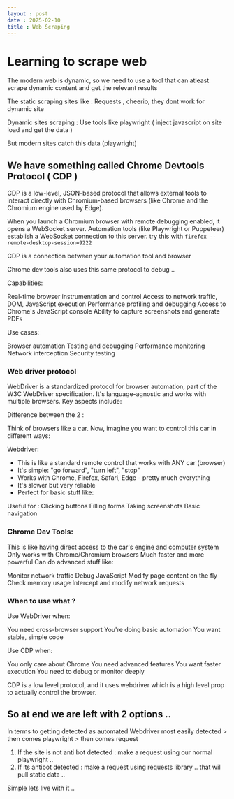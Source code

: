```yaml
---
layout : post 
date : 2025-02-10
title : Web Scraping
---
```


# Learning to scrape web 

The modern web is dynamic, so we need to use a tool that can atleast scrape dynamic content and get the relevant results

The static scraping sites like : Requests , cheerio, they dont work for dynamic site 

Dynamic sites scraping : Use tools like playwright ( inject javascript on site load and get the data ) 

But modern sites catch this data (playwright) 

## We have something called Chrome Devtools Protocol ( CDP )

CDP is a low-level, JSON-based protocol that allows external tools to interact directly with Chromium-based browsers (like Chrome and the Chromium engine used by Edge).

When you launch a Chromium browser with remote debugging enabled, it opens a WebSocket server. Automation tools (like Playwright or Puppeteer) establish a WebSocket connection to this server.
try this with `firefox --remote-desktop-session=9222`

CDP is a connection between your automation tool and browser 

Chrome dev tools also uses this same protocol to debug .. 

Capabilities:


Real-time browser instrumentation and control
Access to network traffic, DOM, JavaScript execution
Performance profiling and debugging
Access to Chrome's JavaScript console
Ability to capture screenshots and generate PDFs


Use cases:


Browser automation
Testing and debugging
Performance monitoring
Network interception
Security testing



### Web driver protocol 

WebDriver is a standardized protocol for browser automation, part of the W3C WebDriver specification. It's language-agnostic and works with multiple browsers. Key aspects include:



Difference between the 2 : 

Think of browsers like a car. Now, imagine you want to control this car in different ways:

Webdriver: 
* This is like a standard remote control that works with ANY car (browser)
* It's simple: "go forward", "turn left", "stop"
* Works with Chrome, Firefox, Safari, Edge - pretty much everything
* It's slower but very reliable
* Perfect for basic stuff like:


Useful for : 
Clicking buttons
Filling forms
Taking screenshots
Basic navigation

### Chrome Dev Tools: 
This is like having direct access to the car's engine and computer system
Only works with Chrome/Chromium browsers
Much faster and more powerful
Can do advanced stuff like:

Monitor network traffic
Debug JavaScript
Modify page content on the fly
Check memory usage
Intercept and modify network requests



### When to use what ? 

Use WebDriver when:

You need cross-browser support
You're doing basic automation
You want stable, simple code


Use CDP when:

You only care about Chrome
You need advanced features
You want faster execution
You need to debug or monitor deeply

CDP is a low level protocol, and it uses webdriver which is a high level prop to actually control the browser.

## So at end we are left with 2 options .. 

In terms to getting detected as automated
Webdriver most easily detected > then comes playwright > then comes request 

1. If the site is not anti bot detected : make a request using our normal playwright .. 
2. If its antibot detected : make a request using requests library .. that will pull static data .. 

Simple lets live with it .. 
























